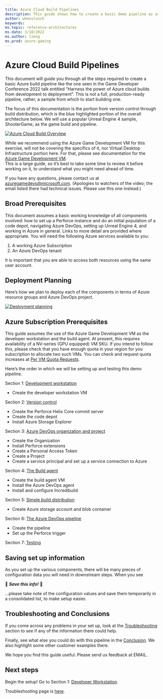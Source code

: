 ```yaml
---
title: Azure Cloud Build Pipelines
description: This guide shows how to create a basic demo pipeline as seen in the GDC 2022 talk, "Harnessing the power of Azure cloud builds from development to deployment". This is part 1 of an 8 part series.
author: whenslunch
keywords: 
ms.topic: reference-architectures
ms.date: 3/18/2022
ms.author: tzong
ms.prod: azure-gaming
---
```

# Azure Cloud Build Pipelines

This document will guide you through all the steps required to create a basic Azure build pipeline like the one seen in the Game Developer Conference 2022 talk entitled “Harness the power of Azure cloud builds from development to deployment”.
This is not a full, production-ready pipeline, rather, a sample from which to start building one.

The focus of this documentation is the portion from version control through build distribution, which is the blue highlighted portion of the overall architecture below. We will use a popular Unreal Engine 4 sample, ShooterGame, as the game build and pipeline.

[![Azure Cloud Build Overview](media/cloud-build-pipeline/acb-0-intro/overview.png)](media/cloud-build-pipeline/acb-0-intro/overview.png)

While we recommend using the Azure Game Development VM for this exercise, will not be covering the specifics of it, nor Virtual Desktop Infrastructure portion here. For that, please see documentation for the [Azure Game Development VM](/gaming/azure/game-dev-virtual-machine/index.yml).  
This is a large guide, so it’s best to take some time to review it before working on it, to understand what you might need ahead of time.

If you have any questions, please contact us at [azuregamedevs@microsoft.com](mailto:azuregamedevs@microsoft.com). (Apologies to watchers of the video; the email listed there had technical issues. Please use this one instead.)

## Broad Prerequisites

This document assumes a basic working knowledge of all components involved: how to set up a Perforce instance and do an initial population of a code depot, navigating Azure DevOps, setting up Unreal Engine 4, and working in Azure in general. Links to more detail are provided where appropriate.
You will need the following Azure services available to you:

1. A working Azure Subscription
2. An Azure DevOps tenant

It is important that you are able to access both resources using the same user account.

## Deployment Planning

Here’s how we plan to deploy each of the components in terms of Azure resource groups and Azure DevOps project.

[![Deployment planning](media/cloud-build-pipeline/acb-0-intro/deploymentplanning.png)](media/cloud-build-pipeline/acb-0-intro/deploymentplanning.png)

## Azure Subscription Prerequisites

This guide assumes the use of the Azure Game Development VM as the developer workstation and the build agent. At present, this requires availability of a NV-series (GPU equipped) VM SKU. If you intend to follow this, please check that you have enough quota in your region for you subscription to allocate two such VMs. You can check and request quota increases at [Per VM Quota Requests](/azure/azure-portal/supportability/per-vm-quota-requests).

Here’s the order in which we will be setting up and testing this demo pipeline.

Section 1: [Development workstation](./azurecloudbuilds-1-devworkstation.md)

- Create the developer workstation VM

Section 2: [Version control](./azurecloudbuilds-2-versioncontrol.md)

- Create the Perforce Helix Core commit server
- Create the code depot
- Install Azure Storage Explorer

Section 3: [Azure DevOps organization and project](./azurecloudbuilds-3-azdo.md)

- Create the Organization
- Install Perforce extensions
- Create a Personal Access Token
- Create a Project
- Create a service principal and set up a service connection to Azure

Section 4: [The Build agent](./azurecloudbuilds-4-buildagent.md)

- Create the build agent VM
- Install the Azure DevOps agent
- Install and configure Incredibuild

Section 5: [Simple build distribution](./azurecloudbuilds-5-dist.md)

- Create Azure storage account and blob container

Section 6: [The Azure DevOps pipeline](./azurecloudbuilds-6-azdopipeline.md)

- Create the pipeline
- Set up the Perforce trigger

Section 7: [Testing](./azurecloudbuilds-7-testing.md)

## Saving set up information

As you set up the various components, there will be many pieces of configuration data you will need in downstream steps. When you see  

:pencil: ***Save this info!*** :pencil:

...please take note of the configuration values and save them temporarily in a consolidated list, to make setup easier.

## Troubleshooting and Conclusions

If you come across any problems in your set up, look at the [Troubleshooting](./azurecloudbuilds-9-troubleshooting.md) section to see if any of the information there could help.

Finally, see what else you could do with this pipeline in the [Conclusion](./azurecloudbuilds-8-conclusion.md). We also highlight some other customer examples there.

We hope you find this guide useful. Please send us feedback at EMAIL.

## Next steps

Begin the setup! Go to Section 1: [Developer Workstation](./azurecloudbuilds-1-devworkstation.md).

Troubleshooting page is [here](./azurecloudbuilds-9-troubleshooting.md).
